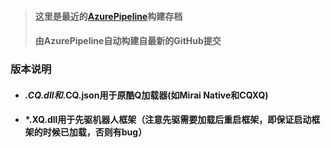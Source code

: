 > #### 这里是最近的[AzurePipeline](https://dev.azure.com/gaoxinhong2004/PFBridge/_build?definitionId=2&view=runs&statusFilter=succeeded)构建存档
> #### 由AzurePipeline自动构建自最新的GitHub提交
### 版本说明
 - #### *.CQ.dll和*.CQ.json用于原酷Q加载器(如Mirai Native和CQXQ)
 - #### *.XQ.dll用于先驱机器人框架（注意先驱需要加载后重启框架，即保证启动框架的时候已加载，否则有bug）